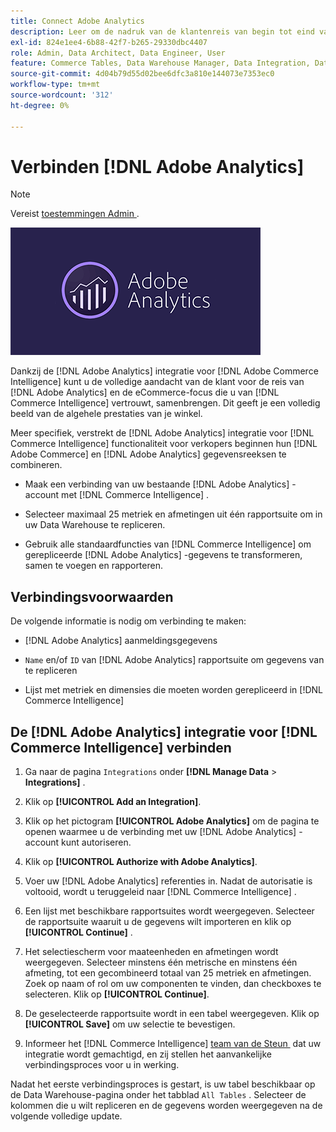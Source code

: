 ```yaml
---
title: Connect Adobe Analytics
description: Leer om de nadruk van de klantenreis van begin tot eind van  [!DNL Adobe Analytics]  en de eCommerce samen te brengen u zich van  [!DNL Commerce Intelligence] baseert.
exl-id: 824e1ee4-6b88-42f7-b265-29330dbc4407
role: Admin, Data Architect, Data Engineer, User
feature: Commerce Tables, Data Warehouse Manager, Data Integration, Data Import/Export
source-git-commit: 4d04b79d55d02bee6dfc3a810e144073e7353ec0
workflow-type: tm+mt
source-wordcount: '312'
ht-degree: 0%

---
```


# Verbinden [!DNL Adobe Analytics]

>[!NOTE]
>
>Vereist [&#x200B; toestemmingen Admin &#x200B;](../../../administrator/user-management/user-management.md).

![&#x200B; het embleem van Adobe Analytics &#x200B;](../../../assets/adobe-analytic-slogo.png)

Dankzij de [!DNL Adobe Analytics] integratie voor [!DNL Adobe Commerce Intelligence] kunt u de volledige aandacht van de klant voor de reis van [!DNL Adobe Analytics] en de eCommerce-focus die u van [!DNL Commerce Intelligence] vertrouwt, samenbrengen. Dit geeft je een volledig beeld van de algehele prestaties van je winkel.

Meer specifiek, verstrekt de [!DNL Adobe Analytics] integratie voor [!DNL Commerce Intelligence] functionaliteit voor verkopers beginnen hun [!DNL Adobe Commerce] en [!DNL Adobe Analytics] gegevensreeksen te combineren.

- Maak een verbinding van uw bestaande [!DNL Adobe Analytics] -account met [!DNL Commerce Intelligence] .

- Selecteer maximaal 25 metriek en afmetingen uit één rapportsuite om in uw Data Warehouse te repliceren.

- Gebruik alle standaardfuncties van [!DNL Commerce Intelligence] om gerepliceerde [!DNL Adobe Analytics] -gegevens te transformeren, samen te voegen en rapporteren.

## Verbindingsvoorwaarden

De volgende informatie is nodig om verbinding te maken:

- [!DNL Adobe Analytics] aanmeldingsgegevens

- `Name` en/of `ID` van [!DNL Adobe Analytics] rapportsuite om gegevens van te repliceren

- Lijst met metriek en dimensies die moeten worden gerepliceerd in [!DNL Commerce Intelligence]

## De [!DNL Adobe Analytics] integratie voor [!DNL Commerce Intelligence] verbinden

1. Ga naar de pagina `Integrations` onder **[!DNL Manage Data** > **Integrations]** .

1. Klik op **[!UICONTROL Add an Integration]**.

1. Klik op het pictogram **[!UICONTROL Adobe Analytics]** om de pagina te openen waarmee u de verbinding met uw [!DNL Adobe Analytics] -account kunt autoriseren.

1. Klik op **[!UICONTROL Authorize with Adobe Analytics]**.

1. Voer uw [!DNL Adobe Analytics] referenties in. Nadat de autorisatie is voltooid, wordt u teruggeleid naar [!DNL Commerce Intelligence] .

1. Een lijst met beschikbare rapportsuites wordt weergegeven. Selecteer de rapportsuite waaruit u de gegevens wilt importeren en klik op **[!UICONTROL Continue]** .

1. Het selectiescherm voor maateenheden en afmetingen wordt weergegeven. Selecteer minstens één metrische en minstens één afmeting, tot een gecombineerd totaal van 25 metriek en afmetingen. Zoek op naam of rol om uw componenten te vinden, dan checkboxes te selecteren. Klik op **[!UICONTROL Continue]**.

1. De geselecteerde rapportsuite wordt in een tabel weergegeven. Klik op **[!UICONTROL Save]** om uw selectie te bevestigen.

1. Informeer het [!DNL Commerce Intelligence] [&#x200B; team van de Steun &#x200B;](https://experienceleague.adobe.com/docs/commerce-knowledge-base/kb/troubleshooting/miscellaneous/mbi-service-policies.html?lang=nl-NL) dat uw integratie wordt gemachtigd, en zij stellen het aanvankelijke verbindingsproces voor u in werking.

Nadat het eerste verbindingsproces is gestart, is uw tabel beschikbaar op de Data Warehouse-pagina onder het tabblad `All Tables` . Selecteer de kolommen die u wilt repliceren en de gegevens worden weergegeven na de volgende volledige update.
